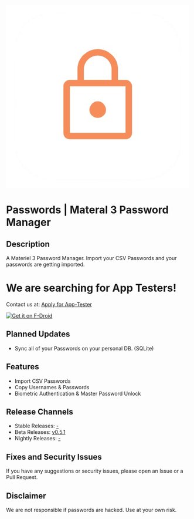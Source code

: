 ![App Icon](https://github.com/CodeSpire-Solutions/Password-Manager-Materiel-3-Expressive/blob/main/fastlane/metadata/android/en-US/images/icon.png)

# Passwords | Materal 3 Password Manager
## Description
A Materiel 3 Password Manager. Import your CSV Passwords and your passwords are getting imported.

# We are searching for App Testers!
Contact us at: [Apply for App-Tester](https://forms.gle/xepXAoPgrLiKmCso6)

<a href="https://f-droid.org/packages/org.css_apps_m3.password_manager">
    <img src="https://f-droid.org/badge/get-it-on.png"
    alt="Get it on F-Droid"
    height="80">
</a>

## Planned Updates
- Sync all of your Passwords on your personal DB. (SQLite)

## Features
- Import CSV Passwords
- Copy Usernames & Passwords
- Biometric Authentication & Master Password Unlock

## Release Channels
- Stable Releases: [-](#)
- Beta Releases: [v0.5.1](https://github.com/CodeSpire-Solutions/Password-Manager-Materiel-3-Expressive/releases/tag/0.5.1)
- Nightly Releases: [-](#)

## Fixes and Security Issues
If you have any suggestions or security issues, please open an Issue or a Pull Request.

## Disclaimer
We are not responsible if passwords are hacked. Use at your own risk.
